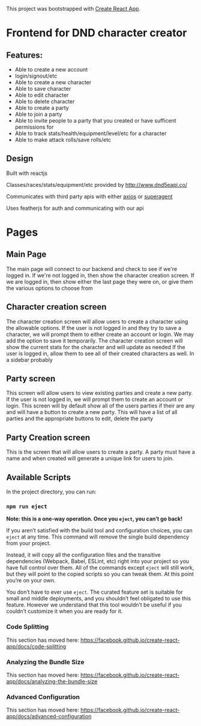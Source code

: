 This project was bootstrapped with [Create React App](https://github.com/facebook/create-react-app).

# Frontend for DND character creator

## Features:

   * Able to create a new account
   * login/signout/etc
   * Able to create a  new character
   * Able to save character
   * Able to edit character
   * Able to delete character
   * Able to create a party
   * Able to join a party
   * Able to invite people to a party that you created or have sufficent permissions for
   * Able to track stats/health/equipment/level/etc for a character
   * Able to make attack rolls/save rolls/etc

## Design

Built with reactjs

Classes/races/stats/equipment/etc provided by http://www.dnd5eapi.co/

Communicates with third party apis with either [axios](https://github.com/axios/axios) or [superagent](https://github.com/superagent/superagent)

Uses featherjs for auth and communicating with our api

# Pages

## Main Page

   The main page will connect to our backend and check to see if we're logged in. If we're not logged in, then show the character creation screen. If we are logged in, then show either the last page they were on, or give them the various options to choose from

## Character creation screen

   The character creation screen will allow users to create a character using the allowable options. If the user is not 
   logged in and they try to save a character, we will prompt them to either create an account or login. 
   We may add the option to save it temporarily. 
   The character creation screen will show the current stats for the character and will update as needed 
If the user is logged in, allow them to see all of their created characters as well. In a sidebar probably
## Party screen

   This screen will allow users to view existing parties and create a new party. If the user is not logged in, we will prompt them to create an account or login. This screen will by default show all of the users parties if their are any and will have a button to create a new party. This will have a list of all parties and the appropriate buttons to edit, delete the party

## Party Creation screen

   This is the screen that will allow users to create a party. A party must have a name and when created will generate a unique link for users to join.


## Available Scripts

In the project directory, you can run:

### `npm run eject`

**Note: this is a one-way operation. Once you `eject`, you can’t go back!**

If you aren’t satisfied with the build tool and configuration choices, you can `eject` at any time. This command will remove the single build dependency from your project.

Instead, it will copy all the configuration files and the transitive dependencies (Webpack, Babel, ESLint, etc) right into your project so you have full control over them. All of the commands except `eject` will still work, but they will point to the copied scripts so you can tweak them. At this point you’re on your own.

You don’t have to ever use `eject`. The curated feature set is suitable for small and middle deployments, and you shouldn’t feel obligated to use this feature. However we understand that this tool wouldn’t be useful if you couldn’t customize it when you are ready for it.

### Code Splitting

This section has moved here: https://facebook.github.io/create-react-app/docs/code-splitting

### Analyzing the Bundle Size

This section has moved here: https://facebook.github.io/create-react-app/docs/analyzing-the-bundle-size

### Advanced Configuration

This section has moved here: https://facebook.github.io/create-react-app/docs/advanced-configuration
